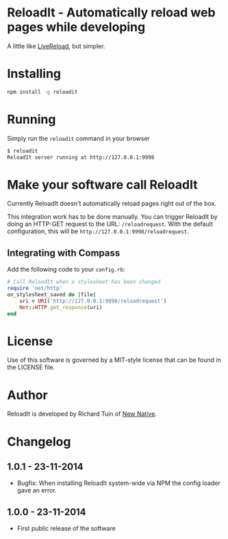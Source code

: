 # ReloadIt - Automatically reload web pages while developing

A little like [LiveReload](http://livereload.com/), but simpler.

# Installing
```bash
npm install -g reloadit
```

# Running
Simply run the `reloadit` command in your browser
```bash
$ reloadit
ReloadIt server running at http://127.0.0.1:9998
```

# Make your software call ReloadIt
Currently ReloadIt doesn't automatically reload pages right out of the box.

This integration work has to be done manually. You can trigger ReloadIt by doing an HTTP-GET request to the URL: `/reloadrequest`.
With the default configuration, this will be `http://127.0.0.1:9998/reloadrequest`.

## Integrating with Compass
Add the following code to your `config.rb`:
```ruby
# Call ReloadIt when a stylesheet has been changed
require 'net/http'
on_stylesheet_saved do |file|
    uri = URI('http://127.0.0.1:9998/reloadrequest')
    Net::HTTP.get_response(uri)
end
```

# License
Use of this software is governed by a MIT-style license that can be found in the LICENSE file.

# Author

ReloadIt is developed by Richard Tuin of [New Native](http://www.newnative.nl).

# Changelog

## 1.0.1 - 23-11-2014
* Bugfix: When installing ReloadIt system-wide via NPM the config loader gave an error.

## 1.0.0 - 23-11-2014
* First public release of the software
